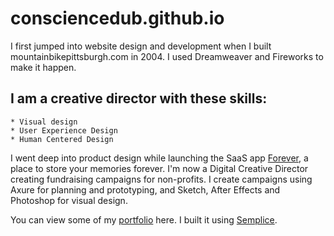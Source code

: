 # consciencedub.github.io
I first jumped into website design and development when I built mountainbikepittsburgh.com in 2004. I used Dreamweaver and Fireworks to make it happen. 
## I am a creative director with these skills:
    * Visual design
    * User Experience Design
    * Human Centered Design

I went deep into product design while launching the SaaS app [Forever](http://Forever.com), a place to store your memories forever.
I'm now a Digital Creative Director creating fundraising campaigns for non-profits.
I create campaigns using Axure for planning and prototyping, and Sketch, After Effects and Photoshop for visual design.

You can view some of my [portfolio](http://farrarsteve.com) here. I built it using [Semplice](http://semplicelabs.com).
